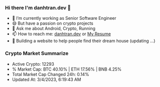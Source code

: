 ### Hi there I'm danhtran.dev 👋

- 🔭 I’m currently working as Senior Software Engineer
- 😄 But have a passion on crypto projects
- 💬 Ask me about Android, Crypto, Running 
- 📫 How to reach me: <a href="https://danhtran.dev" target="_blank">danhtran.dev</a> or <a href="Dan-Resume.pdf" target="_blank">My Resume</a>
- 🌱 Building a website to help people find their dream house (updating ...)

### Crypto Market Summarize
- Active Crypto: 12293
- % Market Cap: BTC 40.10% | ETH 17.56% | BNB 4.25%
- Total Market Cap Changed 24h: 0.14%
- Updated At: 3/4/2023, 6:19:43 AM
